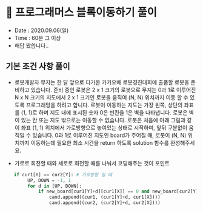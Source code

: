 # 🎀 프로그래머스 블록이동하기 풀이
- Date : 2020.09.06(일)
- Time : 60분 그 이상
- 해답 봤씁니다..

## 기본 조건 사항 풀이

- 로봇개발자 무지는 한 달 앞으로 다가온 카카오배 로봇경진대회에 출품할 로봇을 준비하고 있습니다. 준비 중인 로봇은 2 x 1 크기의 로봇으로 무지는 0과 1로 이루어진 N x N 크기의 지도에서 2 x 1 크기인 로봇을 움직여 (N, N) 위치까지 이동 할 수 있도록 프로그래밍을 하려고 합니다. 로봇이 이동하는 지도는 가장 왼쪽, 상단의 좌표를 (1, 1)로 하며 지도 내에 표시된 숫자 0은 빈칸을 1은 벽을 나타냅니다. 로봇은 벽이 있는 칸 또는 지도 밖으로는 이동할 수 없습니다. 로봇은 처음에 아래 그림과 같이 좌표 (1, 1) 위치에서 가로방향으로 놓여있는 상태로 시작하며, 앞뒤 구분없이 움직일 수 있습니다. 0과 1로 이루어진 지도인 board가 주어질 때, 로봇이 (N, N) 위치까지 이동하는데 필요한 최소 시간을 return 하도록 solution 함수를 완성해주세요.

- 가로로 회전할 때와 세로로 회전할 때를 나눠서 코딩해주는 것이 포인트

```python
   if cur1[Y] == cur2[Y]: # 가로방향 일 때
        UP, DOWN = -1, 1
        for d in [UP, DOWN]:
            if new_board[cur1[Y]+d][cur1[X]] == 0 and new_board[cur2[Y]+d][cur2[X]] == 0:
                cand.append((cur1, (cur1[Y]+d, cur1[X])))
                cand.append((cur2, (cur2[Y]+d, cur2[X])))
```